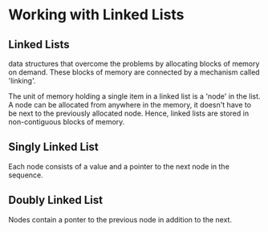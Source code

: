 # Working with Linked Lists

## Linked Lists

data structures that overcome the problems by allocating blocks of memory on demand. These blocks of memory are connected by a mechanism called 'linking'.

The unit of memory holding a single item in a linked list is a 'node' in the list. A node can be allocated from anywhere in the memory, it doesn't have to be next to the previously allocated node. Hence, linked lists are stored in non-contiguous blocks of memory.

## Singly Linked List

Each node consists of a value and a pointer to the next node in the sequence.

## Doubly Linked List

Nodes contain a ponter to the previous node in addition to the next.

